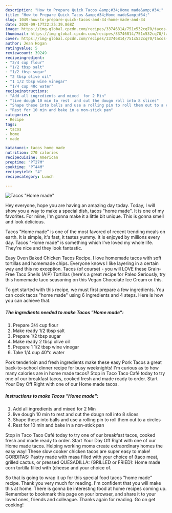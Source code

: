 ```yaml
---
description: "How to Prepare Quick Tacos &amp;#34;Home made&amp;#34;"
title: "How to Prepare Quick Tacos &amp;#34;Home made&amp;#34;"
slug: 1049-how-to-prepare-quick-tacos-and-34-home-made-and-34
date: 2020-09-17T22:25:39.868Z
image: https://img-global.cpcdn.com/recipes/33746814/751x532cq70/tacos-home-made-recipe-main-photo.jpg
thumbnail: https://img-global.cpcdn.com/recipes/33746814/751x532cq70/tacos-home-made-recipe-main-photo.jpg
cover: https://img-global.cpcdn.com/recipes/33746814/751x532cq70/tacos-home-made-recipe-main-photo.jpg
author: Jean Hogan
ratingvalue: 5
reviewcount: 39249
recipeingredient:
- "3/4 cup flour"
- "1/2 tbsp salt"
- "1/2 tbsp sugar"
- "2 tbsp olive oil"
- "1 1/2 tbsp wine vinegar"
- "1/4 cup 40c water"
recipeinstructions:
- "Add all ingredients and mixed  for 2 Min"
- "live dough 10 min to rest  and cut the dougn roll into 8 slices"
- "Shape these into balls and use a rolling pin to roll them out to a circles"
- "Rest for 10 min and bake in a non-stick pan"
categories:
- Recipe
tags:
- tacos
- home
- made

katakunci: tacos home made 
nutrition: 270 calories
recipecuisine: American
preptime: "PT27M"
cooktime: "PT44M"
recipeyield: "4"
recipecategory: Lunch

---
```



![Tacos &#34;Home made&#34;](https://img-global.cpcdn.com/recipes/33746814/751x532cq70/tacos-home-made-recipe-main-photo.jpg)

Hey everyone, hope you are having an amazing day today. Today, I will show you a way to make a special dish, tacos &#34;home made&#34;. It is one of my favorites. For mine, I'm gonna make it a little bit unique. This is gonna smell and look delicious.

Tacos &#34;Home made&#34; is one of the most favored of recent trending meals on earth. It is simple, it's fast, it tastes yummy. It is enjoyed by millions every day. Tacos &#34;Home made&#34; is something which I've loved my whole life. They're nice and they look fantastic.

Easy Oven Baked Chicken Tacos Recipe. I love homemade tacos with soft tortillas and homemade chips. Everyone knows I like layering in a certain way and this no exception. Tacos (of course) - you will LOVE these Grain-Free Taco Shells (AIP) Tortillas (here&#39;s a great recipe for Paleo Seriously, try this homemade taco seasoning on this Vegan Chocolate Ice Cream or this.


To get started with this recipe, we must first prepare a few ingredients. You can cook tacos &#34;home made&#34; using 6 ingredients and 4 steps. Here is how you can achieve that.

<!--inarticleads1-->

##### The ingredients needed to make Tacos &#34;Home made&#34;:

1. Prepare 3/4 cup flour
1. Make ready 1/2 tbsp salt
1. Prepare 1/2 tbsp sugar
1. Make ready 2 tbsp olive oil
1. Prepare 1 1/2 tbsp wine vinegar
1. Take 1/4 cup 40°c water


Pork tenderloin and fresh ingredients make these easy Pork Tacos a great back-to-school dinner recipe for busy weeknights! I&#39;m curious as to how many calories are in home made tacos? Stop in Taco Taco Café today to try one of our breakfast tacos, cooked fresh and made ready to order. Start Your Day Off Right with one of our Home made tacos. 

<!--inarticleads2-->

##### Instructions to make Tacos &#34;Home made&#34;:

1. Add all ingredients and mixed  for 2 Min
1. live dough 10 min to rest  and cut the dougn roll into 8 slices
1. Shape these into balls and use a rolling pin to roll them out to a circles
1. Rest for 10 min and bake in a non-stick pan


Stop in Taco Taco Café today to try one of our breakfast tacos, cooked fresh and made ready to order. Start Your Day Off Right with one of our Home made tacos. Helping working moms create extraordinary homes the easy way! These slow cooker chicken tacos are super easy to make! GORDITAS: Pastry made with masa filled with your choice of (taco meat, grilled cactus, or pressed QUESADILLA: (GRILLED or FRIED): Home made corn tortilla filled with (cheese and your choice of. 

So that is going to wrap it up for this special food tacos &#34;home made&#34; recipe. Thank you very much for reading. I'm confident that you will make this at home. There is gonna be interesting food at home recipes coming up. Remember to bookmark this page on your browser, and share it to your loved ones, friends and colleague. Thanks again for reading. Go on get cooking!
